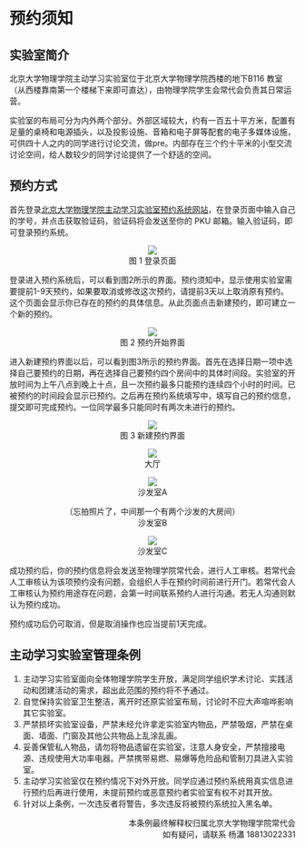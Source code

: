 # 预约须知

## 实验室简介

北京大学物理学院主动学习实验室位于北京大学物理学院西楼的地下B116 教室（从西楼靠南第一个楼梯下来即可直达），由物理学院学生会常代会负责其日常运营。

实验室的布局可分为内外两个部分。外部区域较大，约有一百五十平方米，配置有足量的桌椅和电源插头，以及投影设施、音箱和电子屏等配套的电子多媒体设施，可供四十人之内的同学进行讨论交流，做pre。内部存在三个约十平米的小型交流讨论空间，给人数较少的同学讨论提供了一个舒适的空间。


## 预约方式

首先登录[北京大学物理学院主动学习实验室预约系统网站](https://bookb116.phy.pku.edu.cn)，在登录页面中输入自己的学号，并点击获取验证码，验证码将会发送至你的 PKU 邮箱。输入验证码，即可登录预约系统。

<p align="center">
<img src="https://www.pkuphy.cn/physu/play/img/howto/login.jpg">
<br>
图 1 登录页面
</p>


登录进入预约系统后，可以看到图2所示的界面。预约须知中，显示使用实验室需要提前1-9天预约，如果要取消或修改这次预约，请提前3天以上取消原有预约。这个页面会显示你已存在的预约的具体信息。从此页面点击新建预约，即可建立一个新的预约。


<p align="center">
<img src="https://www.pkuphy.cn/physu/play/img/howto/index.jpg">
<br>
图 2 预约开始界面
</p>


进入新建预约界面以后，可以看到图3所示的预约界面。首先在选择日期一项中选择自己要预约的日期，再在选择自己要预约四个房间中的具体时间段。实验室的开放时间为上午八点到晚上十点，且一次预约最多只能预约连续四个小时的时间。已被预约的时间段会显示已预约。之后再在预约系统填写中，填写自己的预约信息，提交即可完成预约。一位同学最多只能同时有两次未进行的预约。

<p align="center">
<img src="https://www.pkuphy.cn/physu/play/img/howto/booking.jpg">
<br>
图 3 新建预约界面
</p>

<p align="center">
<img src="https://www.pkuphy.cn/physu/play/img/howto/lobby.jpg">
<br>
大厅
</p>



<p align="center">
<img src="https://www.pkuphy.cn/physu/play/img/howto/sofaA.jpg">
<br>
沙发室A
</p>



<p align="center">
（忘拍照片了，中间那一个有两个沙发的大房间）
<br>
沙发室B
</p>

<p align="center">
<img src="https://www.pkuphy.cn/physu/play/img/howto/sofaC.jpg">
<br>
沙发室C
</p>


成功预约后，你的预约信息将会发送至物理学院常代会，进行人工审核。若常代会人工审核认为该项预约没有问题，会组织人手在预约时间前进行开门。若常代会人工审核认为预约用途存在问题，会第一时间联系预约人进行沟通。若无人沟通则默认为预约成功。


预约成功后仍可取消，但是取消操作也应当提前1天完成。



## 主动学习实验室管理条例

1. 主动学习实验室面向全体物理学院学生开放，满足同学组织学术讨论、实践活动和团建活动的需求，超出此范围的预约将不予通过。
2. 自觉保持实验室卫生整洁，离开时还原实验室布局，讨论时不应大声喧哗影响其它实验室。
3. 严禁损坏实验室设备，严禁未经允许拿走实验室内物品，严禁吸烟，严禁在桌面、墙面、门窗及其他公共物品上乱涂乱画。
4. 妥善保管私人物品，请勿将物品遗留在实验室，注意人身安全，严禁擅接电源、违规使用大功率电器。严禁携带易燃、易爆等危险品和管制刀具进入实验室。
5. 主动学习实验室仅在预约情况下对外开放。同学应通过预约系统用真实信息进行预约后再进行使用，未提前预约或恶意预约者实验室有权不对其开放。
6. 针对以上条例，一次违反者将警告，多次违反将被预约系统拉入黑名单。

<p align="right">
本条例最终解释权归属北京大学物理学院常代会
<br>
如有疑问，请联系    杨瀟 18813022331
</p>

